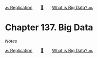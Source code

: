 [🔙 Replication][previous-chapter]&nbsp;&nbsp;&nbsp;&nbsp;&nbsp;&nbsp;&nbsp;[🏡][readme]&nbsp;&nbsp;&nbsp;&nbsp;&nbsp;&nbsp;&nbsp;[What is Big Data? 🔜][upcoming-chapter]

# Chapter 137. Big Data

_Notes_

[🔙 Replication][previous-chapter]&nbsp;&nbsp;&nbsp;&nbsp;&nbsp;&nbsp;&nbsp;[🏡][readme]&nbsp;&nbsp;&nbsp;&nbsp;&nbsp;&nbsp;&nbsp;[What is Big Data? 🔜][upcoming-chapter]

[readme]: README.md
[previous-chapter]: ch136-replication.md
[upcoming-chapter]: ch138-what-is-big-data.md
